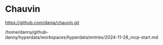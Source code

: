 # Chauvin

https://github.com/danja/chauvin.git

/home/danny/github-danny/hyperdata/workspaces/hyperdata/entries/2024-11-28_mcp-start.md
